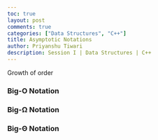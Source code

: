 ```yaml
---
toc: true
layout: post
comments: true
categories: ["Data Structures", "C++"]
title: Asymptotic Notations
author: Priyanshu Tiwari
description: Session I | Data Structures | C++
---
```


Growth of order

### Big-O Notation

### Big-Ω Notation

### Big-Θ Notation